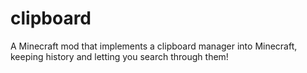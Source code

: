 # clipboard
A Minecraft mod that implements a clipboard manager into Minecraft, keeping history and letting you search through them!
